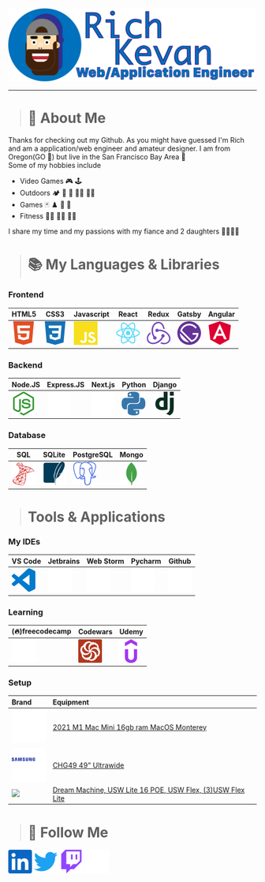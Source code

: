 <img src="./media/avatar.png" width="800">

---
> # :information_desk_person: About Me
Thanks for checking out my Github. As you might have guessed I'm Rich and am a application/web engineer and amateur designer. I am from Oregon(GO :duck:) but live in the San Francisco Bay Area :bridge_at_night:  
Some of my hobbies include  
- Video Games :video_game: :joystick:  
- Outdoors :camping: :diving_mask: :flying_disc: :climbing_man: :rowing_man:  
- Games :black_joker: :chess_pawn: :game_die: :jigsaw:
- Fitness :weight_lifting_man: :lotus_position_man: :running_man:

I share my time and my passions with my fiance and 2 daughters :family_man_woman_girl_girl:

> # :books: My Languages & Libraries
### Frontend
| HTML5 | CSS3 | Javascript | React | Redux | Gatsby | Angular |
|---|---|---|---|---|---|---|
|[![](./media/html5.svg)](#Frontend)|[![](./media/css3.svg)](#Frontend)|[![](./media/javascript.svg)](#Frontend)|[![](./media/react.svg)](#Frontend)|[![](./media/redux.svg)](#Frontend)|[![](./media/gatsby.svg)](#Frontend) |[![](./media/angular.svg)](#Frontend) |

### Backend
| Node.JS | Express.JS | Next.js | Python | Django |
|---|---|---|---|---|
|[![](./media/nodedotjs.svg)](#Backend)   |[![](./media/express.svg)](#Backend)   |[![](./media/nextdotjs.svg)](#Backend)   |[![](./media/python.svg)](#Backend)  |[![](./media/django.svg)](#Backend)   |  

### Database
| SQL | SQLite | PostgreSQL | Mongo |
|---|---|---|---|
|[![](./media/microsoftsqlserver.svg)](#Database)|[![](./media/sqlite.svg)](#Database)|[![](./media/postgresql.svg)](#Database)|[![](./media/mongodb.svg)](#Database)|

> # Tools & Applications
### My IDEs
|VS Code|Jetbrains|Web Storm|Pycharm|Github|
|---|---|---|---|---|
|[![](./media/visualstudiocode.svg)](#Mytools)|[![](./media/jetbrains.svg)](#Mytools)|[![](./media/webstorm.svg)](#Mytools)|[![](./media/pycharm.svg)](#Mytools)|[![](./media/github.svg)](#Mytools)|

### Learning
|(:fire:)freecodecamp|Codewars|Udemy|
|---|---|---|
|[![](./media/freecodecamp.svg)](#learning)|[![](./media/codewars.svg)](#learning)|[![](./media/udemy.svg)](#learning)|

### Setup
|Brand|Equipment|
|:---|:---|
|[![](./media/apple.svg)](#setup)| [2021 M1 Mac Mini 16gb ram MacOS Monterey](#) |
|[![](./media/samsung.svg)](#setup)| [CHG49 49" Ultrawide](#)  |
|[![](./media/ubiquiti.svg)](#setup)| [Dream Machine, USW Lite 16 POE, USW Flex, (3)USW Flex Lite](#) |




> # :newspaper: Follow Me
[<img src="./media/linkedin.svg" width="48">](https://www.linkedin.com/in/rich-kevan/)
[<img src="./media/twitter.svg" width="48">](https://twitter.com/intent/follow?screen_name=richkevan)
[<img src="./media/twitch.svg" width="48">](https://www.twitch.tv/richkevan)
[<img src="./media/devdotto.svg" width="48">](https://dev.to/richkevan)



